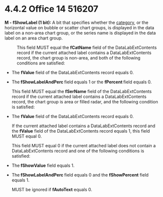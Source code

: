 <html dir="LTR" xmlns:mshelp="http://msdn.microsoft.com/mshelp" xmlns:ddue="http://ddue.schemas.microsoft.com/authoring/2003/5" xmlns:xlink="http://www.w3.org/1999/xlink" xmlns:tool="http://www.microsoft.com/tooltip">
    <head>
        <meta http-equiv="Content-Type" content="text/html; CHARSET=utf-8"></meta>
        <meta name="save" content="history"></meta>
        <title>4.4.2 Office 14 516207</title>
        <xml>
            <mshelp:toctitle title="4.4.2 Office 14 516207"></mshelp:toctitle>
            <mshelp:rltitle title="[MS-CANARYBLOCK]: Office 14 516207"></mshelp:rltitle>
            <mshelp:keyword index="A" term="0d9fa658-7dc5-422c-80e3-d3c0e289a322"></mshelp:keyword>
            <mshelp:attr name="DCSext.ContentType" value="open specification"></mshelp:attr>
            <mshelp:attr name="AssetID" value="0d9fa658-7dc5-422c-80e3-d3c0e289a322"></mshelp:attr>
            <mshelp:attr name="TopicType" value="kbRef"></mshelp:attr>
            <mshelp:attr name="DCSext.Title" value="[MS-CANARYBLOCK]: Office 14 516207" />
        </xml>
    </head>
    <body>
        <div id="header">
            <h1 class="heading">4.4.2 Office 14 516207</h1>
        </div>
        <div id="mainSection">
            <div id="mainBody">
                <div id="allHistory" class="saveHistory"></div>
                <div id="sectionSection0" class="section" name="collapseableSection">
                    

<p><b>M - fShowLabel (1 bit): </b>A bit that specifies
whether the <a href="f6104033-4e55-48ec-9da1-1b5b736b4dec.htm#gt_7d6acf13-ba4d-4a0a-930e-3eaee465c7f1">category</a>, or
the horizontal value on bubble or scatter chart groups, is displayed in the
data label on a non-area chart group, or the series name is displayed in the
data label on an area chart group.</p>

<dl>
<dd>
<p>This field MUST equal the <b>fCatName</b> field of
the DataLabExtContents record if the current attached label contains a
DataLabExtContents record, the chart group is non-area, and both of the
following conditions are satisfied:</p>
</dd></dl>

<ul><li><p><span><span> 
</span></span>The <b>fValue</b> field of the DataLabExtContents record equals
0.</p>

</li><li><p><span><span> 
</span></span>The<b> fShowLabelAndPerc </b>field<b> </b>equals 1 or the <b>fPercent
</b>field equals 0.</p>

<p>This field MUST equal the <b>fSerName</b> field of
the DataLabExtContents record if the current attached label contains a
DataLabExtContents record, the chart group is area or filled radar, and the
following condition is satisfied:</p>

</li><li><p><span><span> 
</span></span>The <b>fValue</b> field of the DataLabExtContents record equals
0.</p>

<p>If the current attached label contains a
DataLabExtContents record and the <b>fValue</b> field of the DataLabExtContents
record equals 1, this field MUST equal 0.</p>

<p>This field MUST equal 0 if the current attached
label does not contain a DataLabExtContents record and one of the following
conditions is satisfied:</p>

</li><li><p><span><span> 
</span></span>The<b> fShowValue</b> field equals 1.</p>

</li><li><p><span><span> 
</span></span>The<b> fShowLabelAndPerc </b>field equals 0 and the <b>fShowPercent</b>
field equals 1.</p>

<p>MUST be ignored if <b>fAutoText</b> equals 0.</p>

</li></ul>
                </div>
            </div>
        </div>
    </body>
</html>